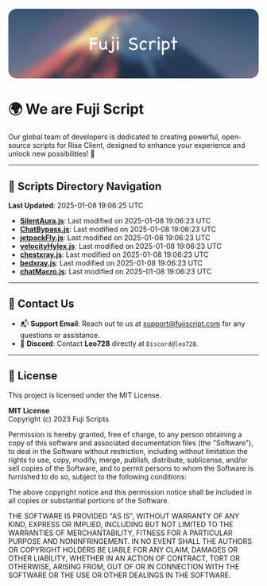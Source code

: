 ![Banner](.github/b.webp)

# 🌍 **We are Fuji Script**

Our global team of developers is dedicated to creating powerful, open-source scripts for Rise Client, designed to enhance your experience and unlock new possibilities! 🌟

---
<!-- SCRIPTS_NAVIGATION_START -->
## 📂 **Scripts Directory Navigation**

**Last Updated**: 2025-01-08 19:06:25 UTC

- **[SilentAura.js](scripts/SilentAura.js)**: Last modified on 2025-01-08 19:06:23 UTC
- **[ChatBypass.js](scripts/ChatBypass.js)**: Last modified on 2025-01-08 19:06:23 UTC
- **[jetpackFly.js](scripts/jetpackFly.js)**: Last modified on 2025-01-08 19:06:23 UTC
- **[velocityHylex.js](scripts/velocityHylex.js)**: Last modified on 2025-01-08 19:06:23 UTC
- **[chestxray.js](scripts/chestxray.js)**: Last modified on 2025-01-08 19:06:23 UTC
- **[bedxray.js](scripts/bedxray.js)**: Last modified on 2025-01-08 19:06:23 UTC
- **[chatMacro.js](scripts/chatMacro.js)**: Last modified on 2025-01-08 19:06:23 UTC

<!-- SCRIPTS_NAVIGATION_END -->

---

## 💬 **Contact Us**  
- 📬 **Support Email**: Reach out to us at [support@fujiscript.com](mailto:support@fujiscript.com) for any questions or assistance.  
- 💬 **Discord**: Contact **Leo728** directly at `Discord@leo728`.

---

## 📜 **License**

This project is licensed under the MIT License.  

**MIT License**  
Copyright (c) 2023 Fuji Scripts  

Permission is hereby granted, free of charge, to any person obtaining a copy of this software and associated documentation files (the "Software"), to deal in the Software without restriction, including without limitation the rights to use, copy, modify, merge, publish, distribute, sublicense, and/or sell copies of the Software, and to permit persons to whom the Software is furnished to do so, subject to the following conditions:  

The above copyright notice and this permission notice shall be included in all copies or substantial portions of the Software.  

THE SOFTWARE IS PROVIDED "AS IS", WITHOUT WARRANTY OF ANY KIND, EXPRESS OR IMPLIED, INCLUDING BUT NOT LIMITED TO THE WARRANTIES OF MERCHANTABILITY, FITNESS FOR A PARTICULAR PURPOSE AND NONINFRINGEMENT. IN NO EVENT SHALL THE AUTHORS OR COPYRIGHT HOLDERS BE LIABLE FOR ANY CLAIM, DAMAGES OR OTHER LIABILITY, WHETHER IN AN ACTION OF CONTRACT, TORT OR OTHERWISE, ARISING FROM, OUT OF OR IN CONNECTION WITH THE SOFTWARE OR THE USE OR OTHER DEALINGS IN THE SOFTWARE.  
